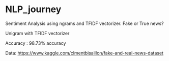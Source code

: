# NLP_journey
Sentiment Analysis using ngrams and TFIDF vectorizer. Fake or True news?

Unigram with TFIDF vectorizer 

Accuracy : 98.73% accuracy

Data: https://www.kaggle.com/clmentbisaillon/fake-and-real-news-dataset
